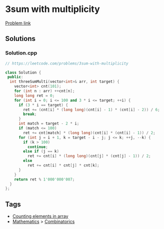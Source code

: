 # 3sum with multiplicity

[Problem link](https://leetcode.com/problems/3sum-with-multiplicity)

## Solutions


### Solution.cpp
```cpp
// https://leetcode.com/problems/3sum-with-multiplicity

class Solution {
 public:
  int threeSumMulti(vector<int>& arr, int target) {
    vector<int> cnt(101);
    for (int n : arr) ++cnt[n];
    long long ret = 0;
    for (int i = 0; i <= 100 and 3 * i <= target; ++i) {
      if (3 * i == target) {
        ret += (cnt[i] * (long long)(cnt[i] - 1) * (cnt[i] - 2)) / 6;
        break;
      }
      int match = target - 2 * i;
      if (match <= 100)
        ret += cnt[match] * (long long)(cnt[i] * (cnt[i] - 1)) / 2;
      for (int j = i + 1, k = target - i - j; j <= k; ++j, --k) {
        if (k > 100)
          continue;
        else if (j == k)
          ret += cnt[i] * (long long)(cnt[j] * (cnt[j] - 1)) / 2;
        else
          ret += cnt[i] * cnt[j] * cnt[k];
      }
    }
    return ret % 1'000'000'007;
  }
};
```
## Tags

* [Counting elements in array](/README.md#Counting_elements_in_array)
* [Mathematics](/README.md#Mathematics) > [Combinatorics](/README.md#Mathematics-Combinatorics)
